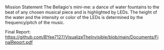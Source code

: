 Mission Statement
The Bellagio's mini-me: a dance of water fountains to the beat of any chosen musical piece and is highlighted by LEDs. 
The height of the water and the intensity or color of the LEDs is determined by the frequency/pitch of the music. 

Final Report:
https://github.com/BYee7127/VisualizeTheInvisible/blob/main/Documents/FinalReport.pdf
